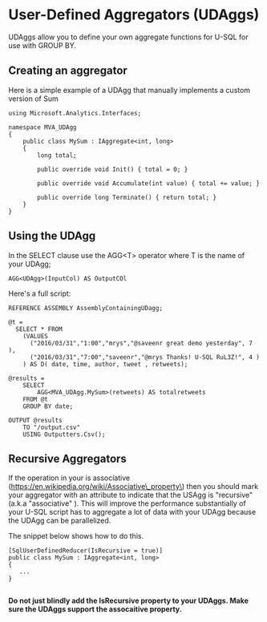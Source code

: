 # User-Defined Aggregators \(UDAggs\)

UDAggs allow you to define your own aggregate functions for U-SQL for use with GROUP BY.

## Creating an aggregator

Here is a simple example of a UDAgg that manually implements a custom version of Sum

```
using Microsoft.Analytics.Interfaces;

namespace MVA_UDAgg
{
    public class MySum : IAggregate<int, long>
    {
        long total;

        public override void Init() { total = 0; }

        public override void Accumulate(int value) { total += value; }

        public override long Terminate() { return total; }
    }
}
```

## Using the UDAgg

In the SELECT clause use the AGG&lt;T&gt; operator where T is the name of your UDAgg;

```
AGG<UDAgg>(InputCol) AS OutputCOl
```

Here's a full script:

```
REFERENCE ASSEMBLY AssemblyContainingUDagg;

@t = 
  SELECT * FROM 
    (VALUES
      ("2016/03/31","1:00","mrys","@saveenr great demo yesterday", 7 ),
      ("2016/03/31","7:00","saveenr","@mrys Thanks! U-SQL RuL3Z!", 4 )
    ) AS D( date, time, author, tweet , retweets);

@results = 
    SELECT
        AGG<MVA_UDAgg.MySum>(retweets) AS totalretweets
    FROM @t
    GROUP BY date;

OUTPUT @results
    TO "/output.csv"
    USING Outputters.Csv();
```

## Recursive Aggregators

If the operation in your is associative \(https://en.wikipedia.org/wiki/Associative\_property\) then you should mark your aggregator with an attribute to indicate that the USAgg is "recursive" \(a.k.a "associative" \). This will improve the performance substantially of your U-SQL script has to aggregate a lot of data with your UDAgg because the UDAgg can be parallelized.



The snippet below shows how to do this.

```
[SqlUserDefinedReducer(IsRecursive = true)]
public class MySum : IAggregate<int, long>
{
   ...
}
    
```

**Do not just blindly add the IsRecursive property to your UDAggs. Make sure the UDAggs support the assocaitive property.**



